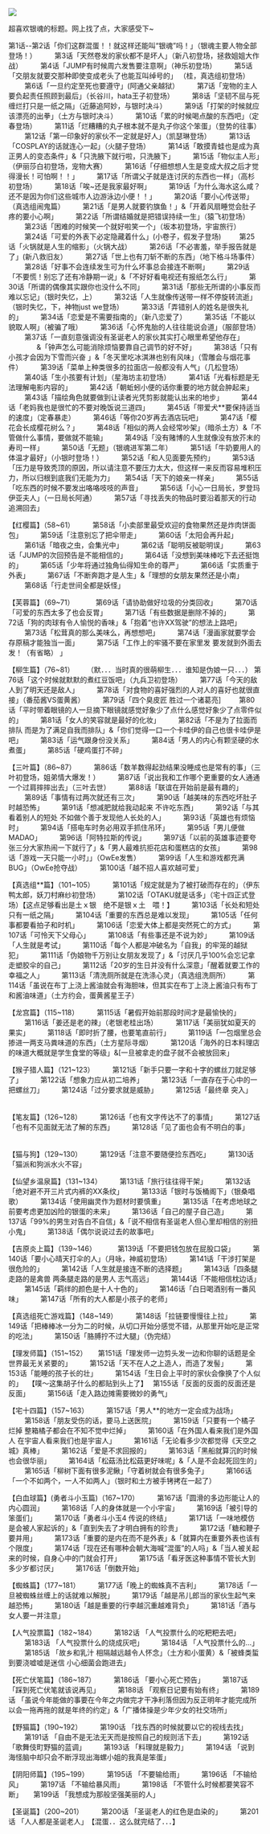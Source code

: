 ![](http://upload-images.jianshu.io/upload_images/16777-8fef79f302d52388.jpeg?imageMogr2/auto-orient/strip%7CimageView2/2/w/1240)

超喜欢银魂的标题。网上找了点，大家感受下~

第1话--第2话「你们这群混蛋！！就这样还能叫“银魂”吗！」（银魂主要人物全部登场！） 　　
第3话「天然卷发的家伙都不是坏人」（新八初登场，拯救姐姐大作战） 　　
第4话「JUMP有时候周六发售要注意啊」（神乐初登场） 　　
第5话「交朋友就要交那种即使变成老头了也能互叫绰号的」 （桂，真选组初登场） 　　
第6话「一旦约定至死也要遵守」(阿通父亲越狱） 　　
第7话「宠物的主人要负起责任照顾到最后」（长谷川，hata王子初登场） 　　
第8话「坚韧不屈与死缠烂打只是一纸之隔」（近藤追阿妙，与银时决斗） 　　
第9话「打架的时候就应该漂亮的出拳」（土方与银时决斗） 　　
第10话「累的时候喝点酸的东西吧」（定春登场） 　　
第11话「烂糟糟的丸子根本就不是丸子你这个笨蛋」（登势的往事） 　　
第12话「第一印象好的家伙不一定就是好人」（凯瑟琳登场） 　　
第13话「COSPLAY的话就连心一起」（火腿子登场） 　　
第14话「敢摸青蛙也是成为真正男人的变态条件」&「只洗腋下就行啦，只洗腋下」 　　
第15话「物似主人形」（伊丽莎白初登场，宠物大赛） 　　
第16话「仔细想想人生是变成大叔之后才觉得漫长！可怕啊！！」 　　
第17话「所谓父子就是连讨厌的东西也一样」（高杉初登场） 　　
第18话「唉~还是我家最好啊」 　　
第19话「为什么海水这么咸？还不是因为你们这些城市人边游泳边小便！！」 　　
第20话「要小心传送带」（真选组闹鬼篇） 　　
第21话「是男人就要钓旗鱼！」&「开着风扇睡觉会肚子疼的要小心啊」 　　
第22话「所谓结婚就是把错误持续一生」（猿飞初登场） 　　
第23话「困难的时候笑一个就好啦笑一个」（坂本初登场，宇宙旅行） 　　
第24话「可爱的外表下必定隐藏着什么」(小卷子，假发子登场) 　　
第25话「火锅就是人生的缩影」（火锅大战） 　　
第26话「不必害羞，举手报告就是了」(新八救旧友） 　　
第27话「世上也有刀斩不断的东西」（地下格斗场事件） 　　
第28话「好事不会连续发生可为什么坏事总会接连不断啊」 　　
第29话「不要慌！别忘了还有冷静期一说」&「不好好看电视还有报纸怎么行」 　　
第30话「所谓的偶像其实跟你也没什么不同」 　　
第31话「那些无所谓的小事反而难以忘记」（银时失忆，上） 　　
第32话「人生就像传送带一样不停旋转流逝」（银时失忆，下，神物just we登场） 　　
第33话「弄错别人的姓名是很失礼的」 　　
第34话「恋爱是不需要指南的」（新八恋爱了） 　　
第35话「不能以貌取人啊」（被骗了哦） 　　
第36话「心怀鬼胎的人往往能说会道」（服部登场） 　　
第37话「一直刻意强调没有圣诞老人的家伙其实打心眼里希望他存在」
　　　　&「钟声怎么可能消除烦恼要靠自己调节的好不好」 　　
第38话「只有小孩才会因为下雪而兴奋 」&「冬天里吃冰淇淋也别有风味」（雪雕会与烟花事件） 　　
第39话「菜单上种类很多的拉面店一般都没有人气」（几松登场） 　　
第40话「生小孩要有计划」（星海坊主初登场） 　　
第41话「光看标题是无法理解电影内容的」 　　
第42话「朝蚯蚓小便的话你重要的地方就会肿起来」 　　
第43话「描绘角色就要做到让读者光凭剪影就能认出来的地步」 　　
第44话「老妈我也是很忙的不要对晚饭说三道四」 　　
第45话「带爱犬**要保持适当的速度」（定春暴走） 　　
第46话「等你20岁再去酒店玩吧」 　　
第47话「樱花会长成樱花树么？」 　　
第48话「相似的两人会经常吵架」（暗杀土方）&「不管做什么事情，要做就不能输」 　　
第49话「没有赌博的人生就像没有放芥末的寿司一样」 　　
第50话「无题」（银魂进军第二年） 　　
第51话「牛奶要用人的体温才最好」（小银时登场！） 　　
第52话「和人见面要先预约」 　　
第53话「压力是导致秃顶的原因，所以请注意不要压力太大，但这样一来反而容易堆积压力，所以归根到底我们无能为力」 　
第54话「天下的娘亲一样亲」 　　
第55话「吃东西的时候不要发出咯咯吱吱的声音」 　　
第56话「小心一日局长，罗登玛伊亚夫人」（一日局长阿通） 　　
第57话「寻找丢失的物品时要沿着那天的行动追溯回去」 　　

【红樱篇】（58~61） 　　
第58话「小卖部里最受欢迎的食物果然还是炸肉饼面包」 　　
第59话「注意别忘了把伞带走」 　　
第60话「太阳会再升起」 　　
第61话「暗夜之虫，会集光中」 　　
第62话「聪明反被聪明误」 　　
第63话「JUMP的次回预告是不能相信的」 　　
第64话「没想到美味棒吃下去还挺饱的」 　　
第65话「少年将通过独角仙得知生命的尊严」 　　
第66话「实质重于外表」 　　
第67话「不断奔跑才是人生」&「理想的女朋友果然还是小南」 　　
第68话「行走世间全都是妖怪」 　　

【芙蓉篇】（69~71）　 　　
第69话「请协助做好垃圾的分类回收」 　　
第70话「可爱的东西太多了也会反胃」 　　
第71话「有些数据是删除不掉的」 　　
第72话「狗的肉球有令人愉悦的香味」&「抱着“也许XX驾驶”的想法上路吧」 　　
第73话「松茸真的那么美味么，再想想吧」 　　
第74话「漫画家就要学会存原稿才能独当一面」 　　
第75话「工作上的牢骚不要在家里发 要发就到外面去发！（有省略） 」　 　　

【柳生篇】（76~81） 　　（默．．．当时真的很萌柳生．．．谁知是伪娘一只．．．）
第76话「这个时候就默默的煮红豆饭吧」（九兵卫初登场） 　　
第77话「今天的敌人到了明天还是敌人」 　　
第78话「对食物的喜好强烈的人对人的喜好也就很直接」（番茄酱VS蛋黄酱） 　　
第79话「四个臭皮匠 胜过一个诸葛亮] 　　
第80话「平时带着眼镜的人一旦摘下眼镜就感觉好象少了点什么感觉好象少了点零件似的」 　　
第81话「女人的笑容就是最好的化妆」 　　
第82话「不是为了拉面而排队 而是为了满足自我而排队」&「你们觉得一口一个卡哇伊的自己也很卡哇伊是吧」 　　
第83话「运气跟身份没关系」 　　
第84话「男人的内心有颗坚硬的水煮蛋」 　　
第85话「硬鸡蛋打不碎」 　　

【三叶篇】（86~87） 　　
第86话「数羊数得起劲结果没睡成也是常有的事」（三叶初登场，姐弟情大爆发！） 　　
第87话「说出我和工作哪个更重要的女人通通一个过肩摔摔出去」（三叶去世） 　　
第88话「联谊在开始前是最有趣的」 　　
第89话「事情有过两次就还有三次」 　　
第90话「越美味的东西吃坏肚子时越恐怖」 　　
第91话「想减肥就给我动起来 不许吃东西」 　　
第92话「与其看着别人的短处 不如做个善于发现他人长处的人」 　　
第93话「英雄也有烦恼时」 　　
第94话「搭电车时务必用双手抓住吊环」 　　
第95话「男儿便做MADAO」 　　
第96话「阿特拉斯的传说」 　　
第97话「以前的英雄事迹要夸张三分大家热闹一下就行了」&「男人最难抗拒花店和蛋糕店的女孩」 　　
第98话「游戏一天只能一小时」」（OwEe发售） 　　
第99话「人生和游戏都充满BUG」（OwEe抢夺战） 　　
第100话「越不招人喜欢越可爱」 　　

【真选组**篇】（101~105） 　　
第101话「规定就是为了被打破而存在的」（伊东鸭太郎，妖刀村麻纱初登场） 　　
第102话「OTAKU就是话多」（宅十四正式登场）【这点足够看出是土ｘ银　绝不是银ｘ土　喂！】 　　
第103话「长处和短处只有一纸之隔」 　　
第104话「重要的东西总是难以发现」 　　
第105话「任何事都要看拍子和时机」 　　
第106话「恋爱大体上都是突然死亡的方式」 　　
第107话「可怜天下父母心」 　　
第108话「有些事还是不说为妙」 　　
第109话「人生就是考试」 　　
第110话「每个人都是冲破名为「自我」的牢笼的越狱犯」 　　
第111话「伪娘物千万别让女朋友发现了」&「讨厌几乎100%会忘记拿走塑胶伞的自己」 　　
第112话「20岁的生日并没有什么深意」「醒着就要工作的幸福之人」 　　
第113话「清洗厕所就是在洗涤心灵」（真选组洗厕所） 　　
第114话「虽说在布丁上浇上酱油就会有海胆味，但其实在布丁上浇上酱油只有布丁和酱油味道」（土方约会，蛋黄酱星王子） 　　

【龙宫篇】（115~118） 　　
第115话「暑假开始前那段时间才是最愉快的」 　　
第116话「姜还是老的辣」（老银老桂出场） 　　
第117话「美丽犹如夏天的果实」 　　
第118话「即时折了腰，也要笔直前行」 　　
第119话「一包烟里总会掺进一两支马粪味道的东西」（土方星际寻烟） 　　
第120话「海外的日本料理店的味道大概就是学生食堂的等级」&[一旦被拿走的盘子就不会被放回来」 　　

【猴子猎人篇】（121~123） 　　
第121话「新手只要一字和十字的螺丝刀就足够了」 　　
第122话「想象力应从初二培养」 　　
第123话「一直存在于心中的一把螺丝刀」 　　
第124话「过分要求就是威胁」 　　
第125话「最终章 突入」 　　

【笔友篇】（126~128） 　　
第126话「也有文字传达不了的事情」 　　
第127话「也有不见面就无法了解的东西」 　　
第128话「见了面也会有不明白的事」 　　

【猫与狗】（129~130） 　　
第129话「注意不要随便捡东西吃」 　　
第130话「猫派和狗派水火不容」 　　

【仙望乡温泉篇】（131~134） 　　
第131话「旅行往往得干架」 　　
第132话「绝对避不开三片式内裤的XX条纹」 　　
第133话「银时与饭桶阁下」（银桑唱歌） 　　
第134话「使用幽灵作为题材时要慎重」 　　
第135话「在考虑地球之前要考虑更加凶险的银蛋的未来」 　　
第136话「自己的屋子自己造」 　　
第137话「99%的男生对告白不自信」&「说不相信有圣诞老人但心里却相信的别扭小鬼」 　　
第138话「偶尔说说过去的故事吧」　 　　

【吉原炎上篇】（139~146）　 　　
第139话「不要把钱包放在屁股口袋」 　　
第140话「要小心晴天打伞的人」（月咏，神威初登场） 　　
第141话「干涉打架是很危险的」 　　
第142话「人生就是接连不断的选择题」 　　
第143话「四条腿走路的是禽兽 两条腿走路的是男人 志气高远」 　　
第144话「不能相信枕边话」 　　
第145话「羁绊的颜色是十人十色的」 　　
第146话「白日喝酒别有一番风味」 　　
第147话「所有的大人都是小孩子的老师」　 　　

【真选组死亡游戏篇】（148~149） 　　
第148话「拉链要慢慢往上拉」 　　
第149话「把棒棒冰一分为二的时候，从切口开始分感觉不错，从那里开始吃是正常的吃法」 　　
第150话「胳膊拧不过大腿」（伪完结） 　　

【理发师篇】（151~152） 　
第151话「理发师一边剪头发一边和你聊的话题是全世界最无关紧要的」 　　
第152话「天不在人之上造人，而造了发髻」 　　
第153话「能睡的孩子长的壮」 　　
第154话「生日会上平时的家伙会像换了个人似的」 　【噗～这集胡子什么的都贴到头上了】　
第155话「反面的反面的反面还是反面」 　　
第156话「走入路边摊需要微妙的勇气」 　　

【宅十四篇】（157~163） 　　
第157话「男人**的地方一定会成为战场」 　　
第158话「朋友受伤的话，要马上送医院」 　　
第159话「只要有一个橘子烂掉 整箱橘子都会在不知不觉中烂掉」 　　
第160话「在外国人看来我们是外国人 在宇宙人看来我们也是宇宙人」 　　
第161话「无论看多少次都觉得《天空之城》真棒」 　　
第162话「爱是不求回报的」 　　
第163话「黑船就算沉的时候也会很华丽」 　　
第164话「松菇汤比松菇更好味呢」&「人是不会起死回生的」 　　
第165话「柳树下面有很多泥鳅」「守着树就会有很多兔子」 　　
第166话「一个不如两个，一人不如两人」（银时和土方被手铐拷在一起了）　 　　

【白血球篇】(勇者斗小玉篇)（167~170） 　　
第167话「圆滑的多边形能让人的内心圆润」 　　
第168话「人的身体就是一个小宇宙」 　　
第169话「被引导的笨蛋们」 　　
第170话「勇者斗小玉4 传说的终结」 　　
第171话「一味地模仿是会被人家起诉的」&「直到失去了才明白拥有的珍贵」 　　
第172话「糖和鞭子要并用」 　　
第173话「重要的是内在而不是外表」&「就算内在重要外表也该有个限度」 　　
第174话「现在还有哪种会朝大海喊“混蛋”的人吗」&「当人被关起来的时候，自身心中的门就会打开」 　　
第175话「看牙医这种事情不管长大到多少岁都讨厌」 　　
第176话「倒数开始」　 　　

【蜘蛛篇】（177~181） 　　
第177话「晚上的蜘蛛真不吉利」 　　
第178话「一旦被蜘蛛丝缠上的话就难以解脱」 　　
第179话「越是吊儿郎当的家伙生起气来越恐怖」 　　
第180话「越是重要的行李越沉重越难背负」 　　
第181话「酒与女人要一并注意」 　　

【人气投票篇】（182~184） 　　
第182话 「人气投票什么的吃粑粑去吧」 　　
第183话 「人气投票什么的烧成灰吧」 　　
第184话 「人气投票什么的…」 　　
第185话 「故乡和乳汁 相隔越远越令人怀念」（土方和小蛋黄）&「被蜂类蜇到要浇嘘嘘是迷信 小心细菌会跑进去」 　　

【死亡伏笔篇】（186~187） 　　
第186话 「要小心死亡预告」 　　
第187话 「踩到死亡伏笔就该说再见」 　　
第188话 「观察日记要有始有终」 　　
第189话 「虽说今年能做的事要在今年之内做完才干净利落但因为反正明年才能完成所以会一拖再拖的就是年终的约定」&「广播体操是少年少女的社交场所」 　　

【野猫篇】（190~192） 　　
第190话 「找东西的时候就要以它的视线去找」 　　
第191话 「自由不是无法无天而是按照自己的规则活下去」 　　
第192话 「歌舞伎町野猫的蓝调」 　　
第193话 「料理就是毅力」 　　
第194话 「说到海怪脑中却只会不断浮现出海螺小姐的我真是笨蛋」 　　

【阴阳师篇】（195~199） 　　
第195话 「不要输给雨」 　　
第196话 「不输给风」 　　
第197话 「不输给暴风雨」 　　
第198话 「不管什么时候都要笑容不断」 　
第199话 「我想成为那般坚强美丽的人」 　　

【圣诞篇】（200~201） 　　
第200话 「圣诞老人的红色是血染的」 　　
第201话 「人人都是圣诞老人」　【混蛋．．这么就完结了．．．】
